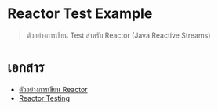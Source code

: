 # Reactor Test Example

> ตัวอย่างการเขียน Test สำหรับ Reactor (Java Reactive Streams)

# เอกสาร

- [ตัวอย่างการเขียน Reactor](https://github.com/jittagornp/spring-boot-webflux-example/tree/master/spring-boot-webflux-reactor-example)
- [Reactor Testing](https://projectreactor.io/docs/core/release/reference/index.html#testing)
